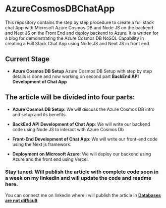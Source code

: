 # AzureCosmosDBChatApp

This repository contains the step by step procedure to create a full stack chat App with Microsoft Azure Cosmos DB and Node JS on the backend and Next JS on the Front End and deploy backend to Azure.
It is written for a blog for demonstrating the Azure Cosmos DB NoSQL Capability in creating a Full Stack Chat App using Node JS and Next JS in front end.

## Current Stage
- **Azure Cosmos DB Setup** Azure Cosmos DB Setup with step by step details is done and now working on second part **BackEnd API Development of Chat App**

## The article will be divided into four parts:

- **Azure Cosmos DB Setup**: We will discuss the Azure Cosmos DB intro and setup and its benefits

- **BackEnd API Development of Chat App**: We will write our backend code using Node JS to interact with Azure Cosmos Db

- **Front-End Development of Chat App**: We will write our front-end code using the Next js framework.

- **Deployment on Microsoft Azure**: We will deploy our backend using Azure and the front end using Vercel.

### Stay tuned. Will publish the article with complete code soon in a week on my linkedin and will update the code and readme here.

You can connect me on linkedin where i will publish the article in [**Databases are not difficult**](https://www.linkedin.com/newsletters/databases-are-not-difficult-6945124839913320448/?wt.mc_id=studentamb_283685) 
